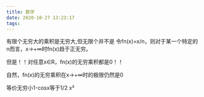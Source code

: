 ```yaml
---
title: 数学
date: 2020-10-27 13:23:17
tags:
---
```


有限个无穷大的乘积是无穷大,但无限个并不是
令fn(x)=x/n，则对于某一个特定的n而言，x->+∞时fn(x)趋于正无穷。

但是！！对任意x∈R，fn(x)的无穷乘积都是0！！

自然，fn(x)的无穷乘积在x->+∞时的极限仍然是0

等价无穷小1-cosx等于1/2 x² 